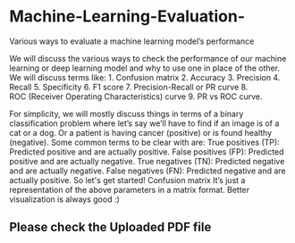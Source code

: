# Machine-Learning-Evaluation-
Various ways to evaluate a machine learning model’s performance

 We will discuss the various ways to check the performance of our machine learning or deep learning model and why to use one in place of the other. We will discuss terms like:
	1. Confusion matrix
	2. Accuracy
	3. Precision
	4. Recall
	5. Specificity
	6. F1 score
	7. Precision-Recall or PR curve
	8. ROC (Receiver Operating Characteristics) curve
	9. PR vs ROC curve.

For simplicity, we will mostly discuss things in terms of a binary classification problem where let’s say we’ll have to find if an image is of a cat or a dog. Or a patient is having cancer (positive) or is found healthy (negative). Some common terms to be clear with are:
True positives (TP): Predicted positive and are actually positive.
False positives (FP): Predicted positive and are actually negative.
True negatives (TN): Predicted negative and are actually negative.
False negatives (FN): Predicted negative and are actually positive.
So let's get started!
Confusion matrix
It’s just a representation of the above parameters in a matrix format. Better visualization is always good :) 
## Please check the Uploaded PDF file
